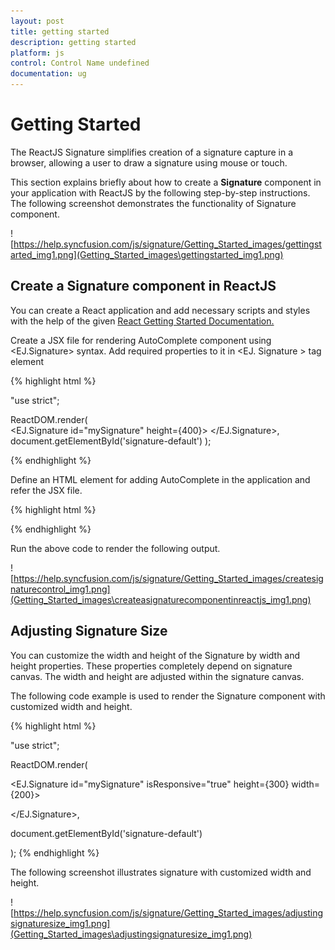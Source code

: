 ```yaml
---
layout: post
title: getting started
description: getting started
platform: js
control: Control Name undefined
documentation: ug
---
```


# Getting Started

The ReactJS Signature simplifies creation of a signature capture in a browser, allowing a user to draw a signature using mouse or touch.

This section explains briefly about how to create a **Signature** component in your application with ReactJS by the following step-by-step instructions. The following screenshot demonstrates the functionality of Signature component.

![https://help.syncfusion.com/js/signature/Getting_Started_images/gettingstarted_img1.png](Getting_Started_images\gettingstarted_img1.png)

## Create a Signature component in ReactJS

You can create a React application and add necessary scripts and styles with the help of the given [React Getting Started Documentation.](https://help.syncfusion.com/reactjs/overview)

Create a JSX file for rendering AutoComplete component using &lt;EJ.Signature&gt; syntax. Add required properties to it in &lt;EJ. Signature &gt; tag element

{% highlight html %}

"use strict";

ReactDOM.render(   
<EJ.Signature id="mySignature" height={400}>
  </EJ.Signature>,
document.getElementById('signature-default')
);


{% endhighlight %}



Define an HTML element for adding AutoComplete in the application and refer the JSX file.

{% highlight html %}


<div id="'signature-default"></div>
 <script type="text/babel" src="signature.jsx"></script>


{% endhighlight %}



Run the above code to render the following output.

![https://help.syncfusion.com/js/signature/Getting_Started_images/createsignaturecontrol_img1.png](Getting_Started_images\createasignaturecomponentinreactjs_img1.png)


## Adjusting Signature Size

You can customize the width and height of the Signature by width and height properties. These properties completely depend on signature canvas. The width and height are adjusted within the signature canvas.

The following code example is used to render the Signature component with customized width and height.

{% highlight html %}

"use strict";

ReactDOM.render(   

&lt;EJ.Signature id="mySignature" isResponsive="true" height={300} width={200}&gt;

  &lt;/EJ.Signature&gt;,

document.getElementById('signature-default')

);
{% endhighlight %}

The following screenshot illustrates signature with customized width and height.

![https://help.syncfusion.com/js/signature/Getting_Started_images/adjustingsignaturesize_img1.png](Getting_Started_images\adjustingsignaturesize_img1.png)



